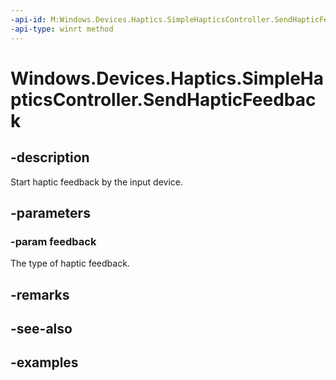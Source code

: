 ```yaml
---
-api-id: M:Windows.Devices.Haptics.SimpleHapticsController.SendHapticFeedback(Windows.Devices.Haptics.SimpleHapticsControllerFeedback)
-api-type: winrt method
---
```


<!-- Method syntax.
public void SimpleHapticsController.SendHapticFeedback(SimpleHapticsControllerFeedback feedback)
-->

# Windows.Devices.Haptics.SimpleHapticsController.SendHapticFeedback

## -description

Start haptic feedback by the input device.

## -parameters

### -param feedback

The type of haptic feedback.

## -remarks

## -see-also

## -examples
